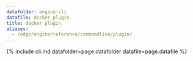 ```yaml
---
datafolder: engine-cli
datafile: docker_plugin
title: docker plugin
aliases:
  - /edge/engine/reference/commandline/plugin/
---
```

<!--
This page is automatically generated from Docker's source code. If you want to
suggest a change to the text that appears here, open a ticket or pull request
in the source repository on GitHub:

https://github.com/docker/cli
-->
{% include cli.md datafolder=page.datafolder datafile=page.datafile %}
